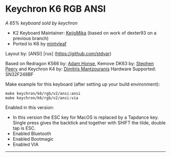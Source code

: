 # Keychron K6 RGB ANSI


*A 65% keyboard sold by keychron*

* K2 Keyboard Maintainer: [KeijoMika](https://github.com/KeijoMika) (based on work of dexter93 on a previous branch)
* Ported to K6 by [mintyleaf](https://github.com/mintyleaf)

Layout by:
[ANSI] [rus] (https://github.com/stdvar)

Based on Redragon K566 by: [Adam Honse](https://github.com/CalcProgrammer1), Kemove DK63 by: [Stephen Peery](https://github.com/smp4488) and Keychron K4 by: [Dimitris Mantzouranis](https://github.com/dexter93)
Hardware Supported: SN32F248BF

Make example for this keyboard (after setting up your build environment):

    make keychron/k6/rgb/v2/ansi:ansi
    make keychron/k6/rgb/v2/ansi:via

Enabled in this version:
* In this version the ESC key for MacOS is replaced by a Tapdance key. Single press gives the backtick and together with SHIFT the tilde, double tap is ESC.
* Enabled Bluetooth
* Enabled Bootmagic
* Enabled VIA
* * *
